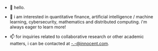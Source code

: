 - 👋 hello.

- 👀 i am interested in quantitative finance, artificial intelligence / machine learning, cybersecurity, mathematics and distributed computing. i'm always eager to learn more!

- 📫 for inquiries related to collaborative research or other academic matters, i can be contacted at <-.-@innocent.com>.
